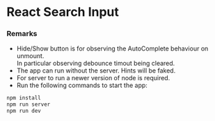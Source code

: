 # React Search Input

### Remarks
- Hide/Show button is for observing the AutoComplete behaviour on unmount.  
In particular observing debounce timout being cleared.
- The app can run without the server. Hints will be faked.
- For server to run a newer version of node is required.
- Run the following commands to start the app:
```bash
npm install
npm run server
npm run dev
```


